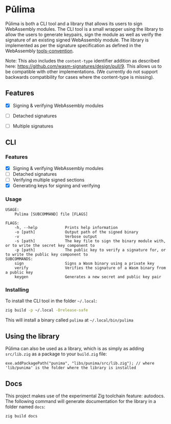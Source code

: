 # Pūlima

Pūlima is both a CLI tool and a library that allows its users to sign WebAssembly modules.
The CLI tool is a small wrapper using the library to allow the users to generate keypairs,
sign the module as well as verify the signature of an existing signed WebAssembly module.
The library is implemented as per the signature specification as defined in the WebAssembly
[tools-convention](https://github.com/WebAssembly/tool-conventions/blob/main/Signatures.md).

Note: This also includes the `content-type` identifier addition as described here:
https://github.com/wasm-signatures/design/pull/9. This allows us to be compatible with
other implementations. (We currently do not support backwards compatibility for cases where
the content-type is missing).

## Features
- [x] Signing & verifying WebAssembly modules
- [ ] Detached signatures
- [ ] Multiple signatures


## CLI

### Features
 - [x] Signing & verifying WebAssembly modules
 - [ ] Detached signatures
 - [ ] Verifying multiple signed sections
 - [x] Generating keys for signing and verifying

### Usage
```
USAGE:
    Pulima [SUBCOMMAND] file [FLAGS]

FLAGS:
    -h, --help            Prints help information
    -o [path]             Output path of the signed binary
    -v                    Verbose output
    -s [path]             The key file to sign the binary module with, or to write the secret key component to
    -p [path]             The public key to verify a signature for, or to write the public key component to
SUBCOMMANDS:
    sign                  Signs a Wasm binary using a private key
    verify                Verifies the signature of a Wasm binary from a public key
    keygen                Generates a new secret and public key pair
```

### Installing

To install the CLI tool in the folder `~/.local`:
```sh
zig build -p ~/.local -Drelease-safe
```
This will install a binary called `pulima` at `~/.local/bin/pulima`

## Using the library

Pūlima can also be used as a library, which is as simply as adding `src/lib.zig` as a package to your `build.zig` file:
```zig
exe.addPackagePath("punima", "libs/punima/src/lib.zig"); // where 'lib/punima' is the folder where the library is installed
```

## Docs

This project makes use of the experimental Zig toolchain feature: autodocs. The following command will generate
documentation for the library in a folder named `docs`:
```sh
zig build docs
```
